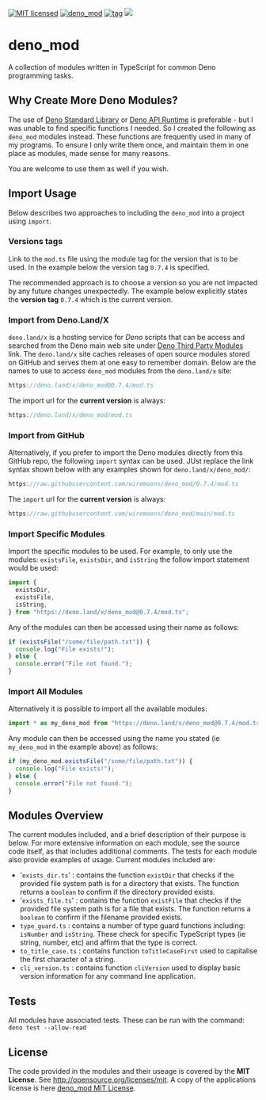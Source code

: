 [![MIT licensed](https://img.shields.io/badge/license-MIT-blue.svg)](https://raw.githubusercontent.com/hyperium/hyper/master/LICENSE)
[![deno_mod](https://github.com/wiremoons/deno_mod/actions/workflows/deno_mod-build-deno.yml/badge.svg)](https://github.com/wiremoons/deno_mod/actions/workflows/deno_mod-build-deno.yml)
[![tag](https://img.shields.io/github/v/release/wiremoons/deno_mod.svg)](https://github.com/wiremoons/deno_mod/releases)
[![](https://img.shields.io/badge/deno-v1.15.3-green.svg)](https://github.com/denoland/deno)

# deno_mod

A collection of modules written in TypeScript for common Deno programming tasks.

## Why Create More Deno Modules?

The use of [Deno Standard Library](https://deno.land/std) or
[Deno API Runtime](https://doc.deno.land/builtin/stable) is preferable - but I
was unable to find specific functions I needed. So I created the following as
`deno_mod` modules instead. These functions are frequently used in many of my
programs. To ensure I only write them once, and maintain them in one place as
modules, made sense for many reasons.

You are welcome to use them as well if you wish.

## Import Usage

Below describes two approaches to including the `deno_mod` into a project using
`import`.

### Versions tags

Link to the `mod.ts` file using the module tag for the version that is to be
used. In the example below the version tag `0.7.4` is specified.

The recommended approach is to choose a version so you are not impacted by any
future changes unexpectedly. The example below explicitly states the **version
tag** `0.7.4` which is the current version.

### Import from Deno.Land/X

`deno.land/x` is a hosting service for _Deno_ scripts that can be access and
searched from the Deno main web site under
[Deno Third Party Modules](https://deno.land/x) link. The `deno.land/x` site
caches releases of open source modules stored on GitHub and serves them at one
easy to remember domain. Below are the names to use to access `deno_mod` modules
from the `deno.land/x` site:

```typescript
https://deno.land/x/deno_mod@0.7.4/mod.ts
```

The import url for the **current version** is always:

```typescript
https://deno.land/x/deno_mod/mod.ts
```

### Import from GitHub

Alternatively, if you prefer to import the Deno modules directly from this
GitHub repo, the following `import` syntax can be used. JUst replace the link
syntax shown below with any examples shown for `deno.land/x/deno_mod/`:

```typescript
https://raw.githubusercontent.com/wiremoons/deno_mod/0.7.4/mod.ts
```

The `import` url for the **current version** is always:

```typescript
https://raw.githubusercontent.com/wiremoons/deno_mod/main/mod.ts
```

### Import Specific Modules

Import the specific modules to be used. For example, to only use the modules:
`existsFile`, `existsDir`, and `isString` the follow import statement would be
used:

```typescript
import {
  existsDir,
  existsFile,
  isString,
} from "https://deno.land/x/deno_mod@0.7.4/mod.ts";
```

Any of the modules can then be accessed using their name as follows:

```typescript
if (existsFile("/some/file/path.txt")) {
  console.log("File exists!");
} else {
  console.error("File not found.");
}
```

### Import All Modules

Alternatively it is possible to import all the available modules:

```typescript
import * as my_deno_mod from "https://deno.land/x/deno_mod@0.7.4/mod.ts";
```

Any module can then be accessed using the name you stated (ie `my_deno_mod` in
the example above) as follows:

```typescript
if (my_deno_mod.existsFile("/some/file/path.txt")) {
  console.log("File exists!");
} else {
  console.error("File not found.");
}
```

## Modules Overview

The current modules included, and a brief description of their purpose is below.
For more extensive information on each module, see the source code itself, as
that includes additional comments. The tests for each module also provide
examples of usage. Current modules included are:

- '`exists_dir.ts`' : contains the function `existDir` that checks if the
  provided file system path is for a directory that exists. The function returns
  a `boolean` to confirm if the directory provided exists.
- '`exists_file.ts`' : contains the function `existFile` that checks if the
  provided file system path is for a file that exists. The function returns a
  `boolean` to confirm if the filename provided exists.
- `type_guard.ts` : contains a number of type guard functions including:
  `isNumber` and `isString`. These check for specific TypeScript types (ie
  string, number, etc) and affirm that the type is correct.
- `to_title_case.ts` : contains function `toTitleCaseFirst` used to capitalise
  the first character of a string.
- `cli_version.ts` : contains function `cliVersion` used to display basic
  version information for any command line application.

## Tests

All modules have associated tests. These can be run with the command:
`deno test --allow-read`

## License

The code provided in the modules and their useage is covered by the **MIT
License**. See http://opensource.org/licenses/mit. A copy of the applications
license is here
[deno_mod MIT License](https://github.com/wiremoons/deno_mod/blob/main/LICENSE.txt).
